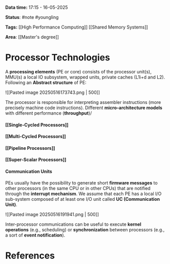 **Data time:** 17:15 - 16-05-2025

**Status**: #note #youngling 

**Tags:** [[High Performance Computing]] [[Shared Memory Systems]]

**Area**: [[Master's degree]]
# Processor Technologies

A **processing elements** (PE or core) consists of the processor unit(s), MMU(s) a local IO subsystem, wrapped units, private caches (L1i+d and L2). Following an **Abstract structure** of PE:

![[Pasted image 20250516173743.png | 500]]

The processor is responsible for interpreting assembler instructions (more precisely machine code instructions). Different **micro-architecture models** with different performance (**throughput**)/
#### [[Single-Cycled Processors]]
#### [[Multi-Cycled Processors]]
#### [[Pipeline Processors]]
#### [[Super-Scalar Processors]]

#### Communication Units
PEs usually have the possibility to generate short **firmware messages** to other processors (in the same CPU or in other CPUs) that are notified through the **interrupt mechanism**. We assume that each PE has a local I/O sub-system composed of at least one I/O unit called **UC (Communication Unit)**.

![[Pasted image 20250516191941.png | 500]]

Inter-processor communications can be useful to execute **kernel operations** (e.g., scheduling) or **synchronization** between processors (e.g., a sort of **event notification**).
# References